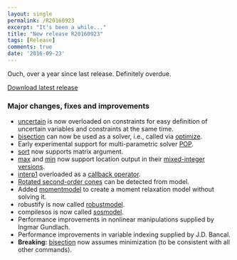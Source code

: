 ```yaml
---
layout: single
permalink: /R20160923
excerpt: "It's been a while..."
title: "New release R20160923"
tags: [Release]
comments: true
date: '2016-09-23'
---
```


Ouch, over a year since last release. Definitely overdue.

[Download latest release](/download)

### Major changes, fixes and improvements

* [uncertain](/command/uncertain) is now overloaded on constraints for easy definition of uncertain variables and constraints at the same time.
* [bisection](/command/bisection) can now be used as a solver, i.e., called via [optimize](/command/optimize).
* Early experimental support for multi-parametric solver [POP](/solver/pop).
* [sort](/command/sort) now supports matrix argument.
* [max](/command/max) and [min](/command/min) now support location output in their [mixed-integer versions](/tutorial/nonlinearoperatorsmixedinteger).
* [interp1](/command/interp1) overloaded as a [callback operator](/tutorial/nonlinearoperatorscallback).
* [Rotated second-order cones](/command/rcone) can be detected from model.
* Added [momentmodel](/command/momentmodel) to create a moment relaxation model without solving it. 
* robustify is now called [robustmodel](/command/robustmodel).
* compilesos is now called [sosmodel](/command/sosmodel). 
* Performance improvements in nonlinear manipulations supplied by Ingmar Gundlach.
* Performance improvements in variable indexing supplied by J.D. Bancal.
* **Breaking:** [bisection](/command/bisection) now assumes minimization (to be consistent with all other commands).


